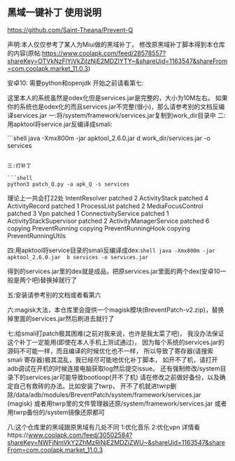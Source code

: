 ## 黑域一键补丁 使用说明

https://github.com/Saint-Theana/Prevent-Q

声明:本人仅仅参考了某人为Miui做的黑域补丁，
     修改原黑域补丁脚本得到本仓库的内容(原帖:https://www.coolapk.com/feed/28578557?shareKey=OTVkNzFlYjVkZjIzNjE2MDZlYTY~&shareUid=1163547&shareFrom=com.coolapk.market_11.0.3)

安卓10: 
需要python和openjdk
开始之前请看第七:

这里本人的系统虽然是odex化但是services.jar是完整的，大小为10M左右。
如果你的系统也是odex化的而且services.jar不完整(很小)，那么请参考别的文档反编译services.jar
一:将/system/framework/services.jar复制到work_dir目录中
二:用apktool将service.jar反编译成smali:

​```shell
java -Xmx800m -jar apktool_2.6.0.jar d work_dir/services.jar  -o services
```

三:打补丁

​```shell
python3 patch_Q.py -a apk_Q -s services
```
理论上一共会打22处
IntentResolver patched 2
ActivityStack patched 4
ActivityRecord patched 1
ProcessList patched 2
MediaFocusControl patched 3
Vpn patched 1
ConnectivityService patched 1
ActivityStackSupervisor patched 2
ActivityManagerService patched 6
copying PreventRunning
copying PreventRunningHook
copying PreventRunningUtils


四:用apktool将service目录的smali反编译成dex:
​```shell
java -Xmx800m -jar apktool_2.6.0.jar  b services -o services.jar
​```

得到的services.jar里的dex就是成品，把原services.jar里面的两个dex(安卓10一般是两个吧)替换掉就行了

五:安装请参考别的文档或者看第六

六:magisk大法，本仓库里会提供一个magisk模块(BreventPatch-v2.zip)，替换掉里面的services.jar然后刷进去就行了

七:给smali打patch极其困难(之前对我来说，也许是我太菜了吧)，
   我没办法保证这个补丁一定能用(即使在本人手机上测试通过)，
   因为每个系统的services.jar的源码不可能一样，而且编译的时候优化也不一样，
   所以导致了寄存器(请搜索smali 寄存器)极其混乱，我已经尽可能地优化补丁脚本，
   如开不了机，请打开adb调试在开机的时候连接电脑获取log然后提交issue。
   还有强制修改/system目录下的services.jar可能导致bootloop(开不了机)
   请在修改之前做好备份，以及确定自己有救砖的办法。比如安装了twrp，
   开不了机就进twrp删除/data/adb/modules/BreventPatch/system/framework/services.jar (magisk)
   或者用twrp里的文件管理器还原/system/framework/services.jar
   或者用twrp备份的/system镜像还原都可

八:这个仓库里的黑域跟原黑域有几处不同
    1:优化音乐
    2:优化vpn
    详情看https://www.coolapk.com/feed/30502584?shareKey=NWFjNmVkY2ZhMzRiNjE2MDZjZWU~&shareUid=1163547&shareFrom=com.coolapk.market_11.0.3
    
### 

